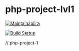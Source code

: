 # php-project-lvl1

[![Maintainability](https://api.codeclimate.com/v1/badges/a99a88d28ad37a79dbf6/maintainability)](https://codeclimate.com/github/codeclimate/codeclimate/maintainability)

[![Build Status](https://travis-ci.com/cssgnom/php-project-lvl1.svg?branch=master)](https://travis-ci.com/cssgnom/php-project-lvl1)

// php-project-1
